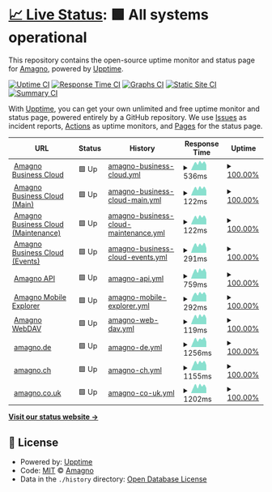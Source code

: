 # [📈 Live Status](https://status.amagno.cloud): <!--live status--> **🟩 All systems operational**

This repository contains the open-source uptime monitor and status page for [Amagno](https://status.amagno.cloud), powered by [Upptime](https://github.com/upptime/upptime).

[![Uptime CI](https://github.com/koj-co/upptime/workflows/Uptime%20CI/badge.svg)](https://github.com/koj-co/upptime/actions?query=workflow%3A%22Uptime+CI%22)
[![Response Time CI](https://github.com/koj-co/upptime/workflows/Response%20Time%20CI/badge.svg)](https://github.com/koj-co/upptime/actions?query=workflow%3A%22Response+Time+CI%22)
[![Graphs CI](https://github.com/koj-co/upptime/workflows/Graphs%20CI/badge.svg)](https://github.com/koj-co/upptime/actions?query=workflow%3A%22Graphs+CI%22)
[![Static Site CI](https://github.com/koj-co/upptime/workflows/Static%20Site%20CI/badge.svg)](https://github.com/koj-co/upptime/actions?query=workflow%3A%22Static+Site+CI%22)
[![Summary CI](https://github.com/koj-co/upptime/workflows/Summary%20CI/badge.svg)](https://github.com/koj-co/upptime/actions?query=workflow%3A%22Summary+CI%22)

With [Upptime](https://upptime.js.org), you can get your own unlimited and free uptime monitor and status page, powered entirely by a GitHub repository. We use [Issues](https://github.com/amagno-io/upptime/issues) as incident reports, [Actions](https://github.com/amagno-io/upptime/actions) as uptime monitors, and [Pages](https://status.amagno.cloud) for the status page.

<!--start: status pages-->
<!-- This summary is generated by Upptime (https://github.com/upptime/upptime) -->
<!-- Do not edit this manually, your changes will be overwritten -->
<!-- prettier-ignore -->
| URL | Status | History | Response Time | Uptime |
| --- | ------ | ------- | ------------- | ------ |
| <img alt="" src="https://amagno.de/wp-content/uploads/2018/02/favicon-2.ico" height="13"> [Amagno Business Cloud](https://amagno.cloud/) | 🟩 Up | [amagno-business-cloud.yml](https://github.com/amagno-io/upptime/commits/HEAD/history/amagno-business-cloud.yml) | <details><summary><img alt="Response time graph" src="./graphs/amagno-business-cloud/response-time-week.png" height="20"> 536ms</summary><br><a href="https://status.amagno.cloud/history/amagno-business-cloud"><img alt="Response time 591" src="https://img.shields.io/endpoint?url=https%3A%2F%2Fraw.githubusercontent.com%2Famagno-io%2Fupptime%2FHEAD%2Fapi%2Famagno-business-cloud%2Fresponse-time.json"></a><br><a href="https://status.amagno.cloud/history/amagno-business-cloud"><img alt="24-hour response time 412" src="https://img.shields.io/endpoint?url=https%3A%2F%2Fraw.githubusercontent.com%2Famagno-io%2Fupptime%2FHEAD%2Fapi%2Famagno-business-cloud%2Fresponse-time-day.json"></a><br><a href="https://status.amagno.cloud/history/amagno-business-cloud"><img alt="7-day response time 536" src="https://img.shields.io/endpoint?url=https%3A%2F%2Fraw.githubusercontent.com%2Famagno-io%2Fupptime%2FHEAD%2Fapi%2Famagno-business-cloud%2Fresponse-time-week.json"></a><br><a href="https://status.amagno.cloud/history/amagno-business-cloud"><img alt="30-day response time 587" src="https://img.shields.io/endpoint?url=https%3A%2F%2Fraw.githubusercontent.com%2Famagno-io%2Fupptime%2FHEAD%2Fapi%2Famagno-business-cloud%2Fresponse-time-month.json"></a><br><a href="https://status.amagno.cloud/history/amagno-business-cloud"><img alt="1-year response time 582" src="https://img.shields.io/endpoint?url=https%3A%2F%2Fraw.githubusercontent.com%2Famagno-io%2Fupptime%2FHEAD%2Fapi%2Famagno-business-cloud%2Fresponse-time-year.json"></a></details> | <details><summary><a href="https://status.amagno.cloud/history/amagno-business-cloud">100.00%</a></summary><a href="https://status.amagno.cloud/history/amagno-business-cloud"><img alt="All-time uptime 99.81%" src="https://img.shields.io/endpoint?url=https%3A%2F%2Fraw.githubusercontent.com%2Famagno-io%2Fupptime%2FHEAD%2Fapi%2Famagno-business-cloud%2Fuptime.json"></a><br><a href="https://status.amagno.cloud/history/amagno-business-cloud"><img alt="24-hour uptime 100.00%" src="https://img.shields.io/endpoint?url=https%3A%2F%2Fraw.githubusercontent.com%2Famagno-io%2Fupptime%2FHEAD%2Fapi%2Famagno-business-cloud%2Fuptime-day.json"></a><br><a href="https://status.amagno.cloud/history/amagno-business-cloud"><img alt="7-day uptime 100.00%" src="https://img.shields.io/endpoint?url=https%3A%2F%2Fraw.githubusercontent.com%2Famagno-io%2Fupptime%2FHEAD%2Fapi%2Famagno-business-cloud%2Fuptime-week.json"></a><br><a href="https://status.amagno.cloud/history/amagno-business-cloud"><img alt="30-day uptime 100.00%" src="https://img.shields.io/endpoint?url=https%3A%2F%2Fraw.githubusercontent.com%2Famagno-io%2Fupptime%2FHEAD%2Fapi%2Famagno-business-cloud%2Fuptime-month.json"></a><br><a href="https://status.amagno.cloud/history/amagno-business-cloud"><img alt="1-year uptime 99.80%" src="https://img.shields.io/endpoint?url=https%3A%2F%2Fraw.githubusercontent.com%2Famagno-io%2Fupptime%2FHEAD%2Fapi%2Famagno-business-cloud%2Fuptime-year.json"></a></details>
| <img alt="" src="https://amagno.de/wp-content/uploads/2018/02/favicon-2.ico" height="13"> [Amagno Business Cloud (Main)](https://amagno.cloud/amagnoservice/amagnoservice.svc) | 🟩 Up | [amagno-business-cloud-main.yml](https://github.com/amagno-io/upptime/commits/HEAD/history/amagno-business-cloud-main.yml) | <details><summary><img alt="Response time graph" src="./graphs/amagno-business-cloud-main/response-time-week.png" height="20"> 122ms</summary><br><a href="https://status.amagno.cloud/history/amagno-business-cloud-main"><img alt="Response time 645" src="https://img.shields.io/endpoint?url=https%3A%2F%2Fraw.githubusercontent.com%2Famagno-io%2Fupptime%2FHEAD%2Fapi%2Famagno-business-cloud-main%2Fresponse-time.json"></a><br><a href="https://status.amagno.cloud/history/amagno-business-cloud-main"><img alt="24-hour response time 90" src="https://img.shields.io/endpoint?url=https%3A%2F%2Fraw.githubusercontent.com%2Famagno-io%2Fupptime%2FHEAD%2Fapi%2Famagno-business-cloud-main%2Fresponse-time-day.json"></a><br><a href="https://status.amagno.cloud/history/amagno-business-cloud-main"><img alt="7-day response time 122" src="https://img.shields.io/endpoint?url=https%3A%2F%2Fraw.githubusercontent.com%2Famagno-io%2Fupptime%2FHEAD%2Fapi%2Famagno-business-cloud-main%2Fresponse-time-week.json"></a><br><a href="https://status.amagno.cloud/history/amagno-business-cloud-main"><img alt="30-day response time 133" src="https://img.shields.io/endpoint?url=https%3A%2F%2Fraw.githubusercontent.com%2Famagno-io%2Fupptime%2FHEAD%2Fapi%2Famagno-business-cloud-main%2Fresponse-time-month.json"></a><br><a href="https://status.amagno.cloud/history/amagno-business-cloud-main"><img alt="1-year response time 694" src="https://img.shields.io/endpoint?url=https%3A%2F%2Fraw.githubusercontent.com%2Famagno-io%2Fupptime%2FHEAD%2Fapi%2Famagno-business-cloud-main%2Fresponse-time-year.json"></a></details> | <details><summary><a href="https://status.amagno.cloud/history/amagno-business-cloud-main">100.00%</a></summary><a href="https://status.amagno.cloud/history/amagno-business-cloud-main"><img alt="All-time uptime 99.79%" src="https://img.shields.io/endpoint?url=https%3A%2F%2Fraw.githubusercontent.com%2Famagno-io%2Fupptime%2FHEAD%2Fapi%2Famagno-business-cloud-main%2Fuptime.json"></a><br><a href="https://status.amagno.cloud/history/amagno-business-cloud-main"><img alt="24-hour uptime 100.00%" src="https://img.shields.io/endpoint?url=https%3A%2F%2Fraw.githubusercontent.com%2Famagno-io%2Fupptime%2FHEAD%2Fapi%2Famagno-business-cloud-main%2Fuptime-day.json"></a><br><a href="https://status.amagno.cloud/history/amagno-business-cloud-main"><img alt="7-day uptime 100.00%" src="https://img.shields.io/endpoint?url=https%3A%2F%2Fraw.githubusercontent.com%2Famagno-io%2Fupptime%2FHEAD%2Fapi%2Famagno-business-cloud-main%2Fuptime-week.json"></a><br><a href="https://status.amagno.cloud/history/amagno-business-cloud-main"><img alt="30-day uptime 100.00%" src="https://img.shields.io/endpoint?url=https%3A%2F%2Fraw.githubusercontent.com%2Famagno-io%2Fupptime%2FHEAD%2Fapi%2Famagno-business-cloud-main%2Fuptime-month.json"></a><br><a href="https://status.amagno.cloud/history/amagno-business-cloud-main"><img alt="1-year uptime 99.77%" src="https://img.shields.io/endpoint?url=https%3A%2F%2Fraw.githubusercontent.com%2Famagno-io%2Fupptime%2FHEAD%2Fapi%2Famagno-business-cloud-main%2Fuptime-year.json"></a></details>
| <img alt="" src="https://amagno.de/wp-content/uploads/2018/02/favicon-2.ico" height="13"> [Amagno Business Cloud (Maintenance)](https://amagno.cloud/amagnomaintenanceservice/maintenanceservice.svc) | 🟩 Up | [amagno-business-cloud-maintenance.yml](https://github.com/amagno-io/upptime/commits/HEAD/history/amagno-business-cloud-maintenance.yml) | <details><summary><img alt="Response time graph" src="./graphs/amagno-business-cloud-maintenance/response-time-week.png" height="20"> 122ms</summary><br><a href="https://status.amagno.cloud/history/amagno-business-cloud-maintenance"><img alt="Response time 140" src="https://img.shields.io/endpoint?url=https%3A%2F%2Fraw.githubusercontent.com%2Famagno-io%2Fupptime%2FHEAD%2Fapi%2Famagno-business-cloud-maintenance%2Fresponse-time.json"></a><br><a href="https://status.amagno.cloud/history/amagno-business-cloud-maintenance"><img alt="24-hour response time 89" src="https://img.shields.io/endpoint?url=https%3A%2F%2Fraw.githubusercontent.com%2Famagno-io%2Fupptime%2FHEAD%2Fapi%2Famagno-business-cloud-maintenance%2Fresponse-time-day.json"></a><br><a href="https://status.amagno.cloud/history/amagno-business-cloud-maintenance"><img alt="7-day response time 122" src="https://img.shields.io/endpoint?url=https%3A%2F%2Fraw.githubusercontent.com%2Famagno-io%2Fupptime%2FHEAD%2Fapi%2Famagno-business-cloud-maintenance%2Fresponse-time-week.json"></a><br><a href="https://status.amagno.cloud/history/amagno-business-cloud-maintenance"><img alt="30-day response time 133" src="https://img.shields.io/endpoint?url=https%3A%2F%2Fraw.githubusercontent.com%2Famagno-io%2Fupptime%2FHEAD%2Fapi%2Famagno-business-cloud-maintenance%2Fresponse-time-month.json"></a><br><a href="https://status.amagno.cloud/history/amagno-business-cloud-maintenance"><img alt="1-year response time 141" src="https://img.shields.io/endpoint?url=https%3A%2F%2Fraw.githubusercontent.com%2Famagno-io%2Fupptime%2FHEAD%2Fapi%2Famagno-business-cloud-maintenance%2Fresponse-time-year.json"></a></details> | <details><summary><a href="https://status.amagno.cloud/history/amagno-business-cloud-maintenance">100.00%</a></summary><a href="https://status.amagno.cloud/history/amagno-business-cloud-maintenance"><img alt="All-time uptime 99.81%" src="https://img.shields.io/endpoint?url=https%3A%2F%2Fraw.githubusercontent.com%2Famagno-io%2Fupptime%2FHEAD%2Fapi%2Famagno-business-cloud-maintenance%2Fuptime.json"></a><br><a href="https://status.amagno.cloud/history/amagno-business-cloud-maintenance"><img alt="24-hour uptime 100.00%" src="https://img.shields.io/endpoint?url=https%3A%2F%2Fraw.githubusercontent.com%2Famagno-io%2Fupptime%2FHEAD%2Fapi%2Famagno-business-cloud-maintenance%2Fuptime-day.json"></a><br><a href="https://status.amagno.cloud/history/amagno-business-cloud-maintenance"><img alt="7-day uptime 100.00%" src="https://img.shields.io/endpoint?url=https%3A%2F%2Fraw.githubusercontent.com%2Famagno-io%2Fupptime%2FHEAD%2Fapi%2Famagno-business-cloud-maintenance%2Fuptime-week.json"></a><br><a href="https://status.amagno.cloud/history/amagno-business-cloud-maintenance"><img alt="30-day uptime 100.00%" src="https://img.shields.io/endpoint?url=https%3A%2F%2Fraw.githubusercontent.com%2Famagno-io%2Fupptime%2FHEAD%2Fapi%2Famagno-business-cloud-maintenance%2Fuptime-month.json"></a><br><a href="https://status.amagno.cloud/history/amagno-business-cloud-maintenance"><img alt="1-year uptime 99.79%" src="https://img.shields.io/endpoint?url=https%3A%2F%2Fraw.githubusercontent.com%2Famagno-io%2Fupptime%2FHEAD%2Fapi%2Famagno-business-cloud-maintenance%2Fuptime-year.json"></a></details>
| <img alt="" src="https://amagno.de/wp-content/uploads/2018/02/favicon-2.ico" height="13"> [Amagno Business Cloud (Events)](http://amagno.cloud/amagnoeventservice) | 🟩 Up | [amagno-business-cloud-events.yml](https://github.com/amagno-io/upptime/commits/HEAD/history/amagno-business-cloud-events.yml) | <details><summary><img alt="Response time graph" src="./graphs/amagno-business-cloud-events/response-time-week.png" height="20"> 291ms</summary><br><a href="https://status.amagno.cloud/history/amagno-business-cloud-events"><img alt="Response time 290" src="https://img.shields.io/endpoint?url=https%3A%2F%2Fraw.githubusercontent.com%2Famagno-io%2Fupptime%2FHEAD%2Fapi%2Famagno-business-cloud-events%2Fresponse-time.json"></a><br><a href="https://status.amagno.cloud/history/amagno-business-cloud-events"><img alt="24-hour response time 181" src="https://img.shields.io/endpoint?url=https%3A%2F%2Fraw.githubusercontent.com%2Famagno-io%2Fupptime%2FHEAD%2Fapi%2Famagno-business-cloud-events%2Fresponse-time-day.json"></a><br><a href="https://status.amagno.cloud/history/amagno-business-cloud-events"><img alt="7-day response time 291" src="https://img.shields.io/endpoint?url=https%3A%2F%2Fraw.githubusercontent.com%2Famagno-io%2Fupptime%2FHEAD%2Fapi%2Famagno-business-cloud-events%2Fresponse-time-week.json"></a><br><a href="https://status.amagno.cloud/history/amagno-business-cloud-events"><img alt="30-day response time 290" src="https://img.shields.io/endpoint?url=https%3A%2F%2Fraw.githubusercontent.com%2Famagno-io%2Fupptime%2FHEAD%2Fapi%2Famagno-business-cloud-events%2Fresponse-time-month.json"></a><br><a href="https://status.amagno.cloud/history/amagno-business-cloud-events"><img alt="1-year response time 290" src="https://img.shields.io/endpoint?url=https%3A%2F%2Fraw.githubusercontent.com%2Famagno-io%2Fupptime%2FHEAD%2Fapi%2Famagno-business-cloud-events%2Fresponse-time-year.json"></a></details> | <details><summary><a href="https://status.amagno.cloud/history/amagno-business-cloud-events">100.00%</a></summary><a href="https://status.amagno.cloud/history/amagno-business-cloud-events"><img alt="All-time uptime 100.00%" src="https://img.shields.io/endpoint?url=https%3A%2F%2Fraw.githubusercontent.com%2Famagno-io%2Fupptime%2FHEAD%2Fapi%2Famagno-business-cloud-events%2Fuptime.json"></a><br><a href="https://status.amagno.cloud/history/amagno-business-cloud-events"><img alt="24-hour uptime 100.00%" src="https://img.shields.io/endpoint?url=https%3A%2F%2Fraw.githubusercontent.com%2Famagno-io%2Fupptime%2FHEAD%2Fapi%2Famagno-business-cloud-events%2Fuptime-day.json"></a><br><a href="https://status.amagno.cloud/history/amagno-business-cloud-events"><img alt="7-day uptime 100.00%" src="https://img.shields.io/endpoint?url=https%3A%2F%2Fraw.githubusercontent.com%2Famagno-io%2Fupptime%2FHEAD%2Fapi%2Famagno-business-cloud-events%2Fuptime-week.json"></a><br><a href="https://status.amagno.cloud/history/amagno-business-cloud-events"><img alt="30-day uptime 100.00%" src="https://img.shields.io/endpoint?url=https%3A%2F%2Fraw.githubusercontent.com%2Famagno-io%2Fupptime%2FHEAD%2Fapi%2Famagno-business-cloud-events%2Fuptime-month.json"></a><br><a href="https://status.amagno.cloud/history/amagno-business-cloud-events"><img alt="1-year uptime 100.00%" src="https://img.shields.io/endpoint?url=https%3A%2F%2Fraw.githubusercontent.com%2Famagno-io%2Fupptime%2FHEAD%2Fapi%2Famagno-business-cloud-events%2Fuptime-year.json"></a></details>
| <img alt="" src="https://amagno.de/wp-content/uploads/2018/02/favicon-2.ico" height="13"> [Amagno API](https://amagno.me/api/v2) | 🟩 Up | [amagno-api.yml](https://github.com/amagno-io/upptime/commits/HEAD/history/amagno-api.yml) | <details><summary><img alt="Response time graph" src="./graphs/amagno-api/response-time-week.png" height="20"> 759ms</summary><br><a href="https://status.amagno.cloud/history/amagno-api"><img alt="Response time 934" src="https://img.shields.io/endpoint?url=https%3A%2F%2Fraw.githubusercontent.com%2Famagno-io%2Fupptime%2FHEAD%2Fapi%2Famagno-api%2Fresponse-time.json"></a><br><a href="https://status.amagno.cloud/history/amagno-api"><img alt="24-hour response time 569" src="https://img.shields.io/endpoint?url=https%3A%2F%2Fraw.githubusercontent.com%2Famagno-io%2Fupptime%2FHEAD%2Fapi%2Famagno-api%2Fresponse-time-day.json"></a><br><a href="https://status.amagno.cloud/history/amagno-api"><img alt="7-day response time 759" src="https://img.shields.io/endpoint?url=https%3A%2F%2Fraw.githubusercontent.com%2Famagno-io%2Fupptime%2FHEAD%2Fapi%2Famagno-api%2Fresponse-time-week.json"></a><br><a href="https://status.amagno.cloud/history/amagno-api"><img alt="30-day response time 843" src="https://img.shields.io/endpoint?url=https%3A%2F%2Fraw.githubusercontent.com%2Famagno-io%2Fupptime%2FHEAD%2Fapi%2Famagno-api%2Fresponse-time-month.json"></a><br><a href="https://status.amagno.cloud/history/amagno-api"><img alt="1-year response time 956" src="https://img.shields.io/endpoint?url=https%3A%2F%2Fraw.githubusercontent.com%2Famagno-io%2Fupptime%2FHEAD%2Fapi%2Famagno-api%2Fresponse-time-year.json"></a></details> | <details><summary><a href="https://status.amagno.cloud/history/amagno-api">100.00%</a></summary><a href="https://status.amagno.cloud/history/amagno-api"><img alt="All-time uptime 99.78%" src="https://img.shields.io/endpoint?url=https%3A%2F%2Fraw.githubusercontent.com%2Famagno-io%2Fupptime%2FHEAD%2Fapi%2Famagno-api%2Fuptime.json"></a><br><a href="https://status.amagno.cloud/history/amagno-api"><img alt="24-hour uptime 100.00%" src="https://img.shields.io/endpoint?url=https%3A%2F%2Fraw.githubusercontent.com%2Famagno-io%2Fupptime%2FHEAD%2Fapi%2Famagno-api%2Fuptime-day.json"></a><br><a href="https://status.amagno.cloud/history/amagno-api"><img alt="7-day uptime 100.00%" src="https://img.shields.io/endpoint?url=https%3A%2F%2Fraw.githubusercontent.com%2Famagno-io%2Fupptime%2FHEAD%2Fapi%2Famagno-api%2Fuptime-week.json"></a><br><a href="https://status.amagno.cloud/history/amagno-api"><img alt="30-day uptime 100.00%" src="https://img.shields.io/endpoint?url=https%3A%2F%2Fraw.githubusercontent.com%2Famagno-io%2Fupptime%2FHEAD%2Fapi%2Famagno-api%2Fuptime-month.json"></a><br><a href="https://status.amagno.cloud/history/amagno-api"><img alt="1-year uptime 99.76%" src="https://img.shields.io/endpoint?url=https%3A%2F%2Fraw.githubusercontent.com%2Famagno-io%2Fupptime%2FHEAD%2Fapi%2Famagno-api%2Fuptime-year.json"></a></details>
| <img alt="" src="https://amagno.de/wp-content/uploads/2018/02/favicon-2.ico" height="13"> [Amagno Mobile Explorer](https://amagno.me) | 🟩 Up | [amagno-mobile-explorer.yml](https://github.com/amagno-io/upptime/commits/HEAD/history/amagno-mobile-explorer.yml) | <details><summary><img alt="Response time graph" src="./graphs/amagno-mobile-explorer/response-time-week.png" height="20"> 292ms</summary><br><a href="https://status.amagno.cloud/history/amagno-mobile-explorer"><img alt="Response time 369" src="https://img.shields.io/endpoint?url=https%3A%2F%2Fraw.githubusercontent.com%2Famagno-io%2Fupptime%2FHEAD%2Fapi%2Famagno-mobile-explorer%2Fresponse-time.json"></a><br><a href="https://status.amagno.cloud/history/amagno-mobile-explorer"><img alt="24-hour response time 231" src="https://img.shields.io/endpoint?url=https%3A%2F%2Fraw.githubusercontent.com%2Famagno-io%2Fupptime%2FHEAD%2Fapi%2Famagno-mobile-explorer%2Fresponse-time-day.json"></a><br><a href="https://status.amagno.cloud/history/amagno-mobile-explorer"><img alt="7-day response time 292" src="https://img.shields.io/endpoint?url=https%3A%2F%2Fraw.githubusercontent.com%2Famagno-io%2Fupptime%2FHEAD%2Fapi%2Famagno-mobile-explorer%2Fresponse-time-week.json"></a><br><a href="https://status.amagno.cloud/history/amagno-mobile-explorer"><img alt="30-day response time 326" src="https://img.shields.io/endpoint?url=https%3A%2F%2Fraw.githubusercontent.com%2Famagno-io%2Fupptime%2FHEAD%2Fapi%2Famagno-mobile-explorer%2Fresponse-time-month.json"></a><br><a href="https://status.amagno.cloud/history/amagno-mobile-explorer"><img alt="1-year response time 382" src="https://img.shields.io/endpoint?url=https%3A%2F%2Fraw.githubusercontent.com%2Famagno-io%2Fupptime%2FHEAD%2Fapi%2Famagno-mobile-explorer%2Fresponse-time-year.json"></a></details> | <details><summary><a href="https://status.amagno.cloud/history/amagno-mobile-explorer">100.00%</a></summary><a href="https://status.amagno.cloud/history/amagno-mobile-explorer"><img alt="All-time uptime 99.81%" src="https://img.shields.io/endpoint?url=https%3A%2F%2Fraw.githubusercontent.com%2Famagno-io%2Fupptime%2FHEAD%2Fapi%2Famagno-mobile-explorer%2Fuptime.json"></a><br><a href="https://status.amagno.cloud/history/amagno-mobile-explorer"><img alt="24-hour uptime 100.00%" src="https://img.shields.io/endpoint?url=https%3A%2F%2Fraw.githubusercontent.com%2Famagno-io%2Fupptime%2FHEAD%2Fapi%2Famagno-mobile-explorer%2Fuptime-day.json"></a><br><a href="https://status.amagno.cloud/history/amagno-mobile-explorer"><img alt="7-day uptime 100.00%" src="https://img.shields.io/endpoint?url=https%3A%2F%2Fraw.githubusercontent.com%2Famagno-io%2Fupptime%2FHEAD%2Fapi%2Famagno-mobile-explorer%2Fuptime-week.json"></a><br><a href="https://status.amagno.cloud/history/amagno-mobile-explorer"><img alt="30-day uptime 100.00%" src="https://img.shields.io/endpoint?url=https%3A%2F%2Fraw.githubusercontent.com%2Famagno-io%2Fupptime%2FHEAD%2Fapi%2Famagno-mobile-explorer%2Fuptime-month.json"></a><br><a href="https://status.amagno.cloud/history/amagno-mobile-explorer"><img alt="1-year uptime 99.80%" src="https://img.shields.io/endpoint?url=https%3A%2F%2Fraw.githubusercontent.com%2Famagno-io%2Fupptime%2FHEAD%2Fapi%2Famagno-mobile-explorer%2Fuptime-year.json"></a></details>
| <img alt="" src="https://amagno.de/wp-content/uploads/2018/02/favicon-2.ico" height="13"> [Amagno WebDAV](https://amagno.me/webdav) | 🟩 Up | [amagno-web-dav.yml](https://github.com/amagno-io/upptime/commits/HEAD/history/amagno-web-dav.yml) | <details><summary><img alt="Response time graph" src="./graphs/amagno-web-dav/response-time-week.png" height="20"> 119ms</summary><br><a href="https://status.amagno.cloud/history/amagno-web-dav"><img alt="Response time 190" src="https://img.shields.io/endpoint?url=https%3A%2F%2Fraw.githubusercontent.com%2Famagno-io%2Fupptime%2FHEAD%2Fapi%2Famagno-web-dav%2Fresponse-time.json"></a><br><a href="https://status.amagno.cloud/history/amagno-web-dav"><img alt="24-hour response time 89" src="https://img.shields.io/endpoint?url=https%3A%2F%2Fraw.githubusercontent.com%2Famagno-io%2Fupptime%2FHEAD%2Fapi%2Famagno-web-dav%2Fresponse-time-day.json"></a><br><a href="https://status.amagno.cloud/history/amagno-web-dav"><img alt="7-day response time 119" src="https://img.shields.io/endpoint?url=https%3A%2F%2Fraw.githubusercontent.com%2Famagno-io%2Fupptime%2FHEAD%2Fapi%2Famagno-web-dav%2Fresponse-time-week.json"></a><br><a href="https://status.amagno.cloud/history/amagno-web-dav"><img alt="30-day response time 144" src="https://img.shields.io/endpoint?url=https%3A%2F%2Fraw.githubusercontent.com%2Famagno-io%2Fupptime%2FHEAD%2Fapi%2Famagno-web-dav%2Fresponse-time-month.json"></a><br><a href="https://status.amagno.cloud/history/amagno-web-dav"><img alt="1-year response time 200" src="https://img.shields.io/endpoint?url=https%3A%2F%2Fraw.githubusercontent.com%2Famagno-io%2Fupptime%2FHEAD%2Fapi%2Famagno-web-dav%2Fresponse-time-year.json"></a></details> | <details><summary><a href="https://status.amagno.cloud/history/amagno-web-dav">100.00%</a></summary><a href="https://status.amagno.cloud/history/amagno-web-dav"><img alt="All-time uptime 99.82%" src="https://img.shields.io/endpoint?url=https%3A%2F%2Fraw.githubusercontent.com%2Famagno-io%2Fupptime%2FHEAD%2Fapi%2Famagno-web-dav%2Fuptime.json"></a><br><a href="https://status.amagno.cloud/history/amagno-web-dav"><img alt="24-hour uptime 100.00%" src="https://img.shields.io/endpoint?url=https%3A%2F%2Fraw.githubusercontent.com%2Famagno-io%2Fupptime%2FHEAD%2Fapi%2Famagno-web-dav%2Fuptime-day.json"></a><br><a href="https://status.amagno.cloud/history/amagno-web-dav"><img alt="7-day uptime 100.00%" src="https://img.shields.io/endpoint?url=https%3A%2F%2Fraw.githubusercontent.com%2Famagno-io%2Fupptime%2FHEAD%2Fapi%2Famagno-web-dav%2Fuptime-week.json"></a><br><a href="https://status.amagno.cloud/history/amagno-web-dav"><img alt="30-day uptime 100.00%" src="https://img.shields.io/endpoint?url=https%3A%2F%2Fraw.githubusercontent.com%2Famagno-io%2Fupptime%2FHEAD%2Fapi%2Famagno-web-dav%2Fuptime-month.json"></a><br><a href="https://status.amagno.cloud/history/amagno-web-dav"><img alt="1-year uptime 99.80%" src="https://img.shields.io/endpoint?url=https%3A%2F%2Fraw.githubusercontent.com%2Famagno-io%2Fupptime%2FHEAD%2Fapi%2Famagno-web-dav%2Fuptime-year.json"></a></details>
| <img alt="" src="https://amagno.de/wp-content/uploads/2018/02/favicon-2.ico" height="13"> [amagno.de](https://amagno.de) | 🟩 Up | [amagno-de.yml](https://github.com/amagno-io/upptime/commits/HEAD/history/amagno-de.yml) | <details><summary><img alt="Response time graph" src="./graphs/amagno-de/response-time-week.png" height="20"> 1256ms</summary><br><a href="https://status.amagno.cloud/history/amagno-de"><img alt="Response time 1242" src="https://img.shields.io/endpoint?url=https%3A%2F%2Fraw.githubusercontent.com%2Famagno-io%2Fupptime%2FHEAD%2Fapi%2Famagno-de%2Fresponse-time.json"></a><br><a href="https://status.amagno.cloud/history/amagno-de"><img alt="24-hour response time 924" src="https://img.shields.io/endpoint?url=https%3A%2F%2Fraw.githubusercontent.com%2Famagno-io%2Fupptime%2FHEAD%2Fapi%2Famagno-de%2Fresponse-time-day.json"></a><br><a href="https://status.amagno.cloud/history/amagno-de"><img alt="7-day response time 1256" src="https://img.shields.io/endpoint?url=https%3A%2F%2Fraw.githubusercontent.com%2Famagno-io%2Fupptime%2FHEAD%2Fapi%2Famagno-de%2Fresponse-time-week.json"></a><br><a href="https://status.amagno.cloud/history/amagno-de"><img alt="30-day response time 1390" src="https://img.shields.io/endpoint?url=https%3A%2F%2Fraw.githubusercontent.com%2Famagno-io%2Fupptime%2FHEAD%2Fapi%2Famagno-de%2Fresponse-time-month.json"></a><br><a href="https://status.amagno.cloud/history/amagno-de"><img alt="1-year response time 1259" src="https://img.shields.io/endpoint?url=https%3A%2F%2Fraw.githubusercontent.com%2Famagno-io%2Fupptime%2FHEAD%2Fapi%2Famagno-de%2Fresponse-time-year.json"></a></details> | <details><summary><a href="https://status.amagno.cloud/history/amagno-de">100.00%</a></summary><a href="https://status.amagno.cloud/history/amagno-de"><img alt="All-time uptime 99.98%" src="https://img.shields.io/endpoint?url=https%3A%2F%2Fraw.githubusercontent.com%2Famagno-io%2Fupptime%2FHEAD%2Fapi%2Famagno-de%2Fuptime.json"></a><br><a href="https://status.amagno.cloud/history/amagno-de"><img alt="24-hour uptime 100.00%" src="https://img.shields.io/endpoint?url=https%3A%2F%2Fraw.githubusercontent.com%2Famagno-io%2Fupptime%2FHEAD%2Fapi%2Famagno-de%2Fuptime-day.json"></a><br><a href="https://status.amagno.cloud/history/amagno-de"><img alt="7-day uptime 100.00%" src="https://img.shields.io/endpoint?url=https%3A%2F%2Fraw.githubusercontent.com%2Famagno-io%2Fupptime%2FHEAD%2Fapi%2Famagno-de%2Fuptime-week.json"></a><br><a href="https://status.amagno.cloud/history/amagno-de"><img alt="30-day uptime 100.00%" src="https://img.shields.io/endpoint?url=https%3A%2F%2Fraw.githubusercontent.com%2Famagno-io%2Fupptime%2FHEAD%2Fapi%2Famagno-de%2Fuptime-month.json"></a><br><a href="https://status.amagno.cloud/history/amagno-de"><img alt="1-year uptime 99.98%" src="https://img.shields.io/endpoint?url=https%3A%2F%2Fraw.githubusercontent.com%2Famagno-io%2Fupptime%2FHEAD%2Fapi%2Famagno-de%2Fuptime-year.json"></a></details>
| <img alt="" src="https://amagno.de/wp-content/uploads/2018/02/favicon-2.ico" height="13"> [amagno.ch](https://amagno.ch) | 🟩 Up | [amagno-ch.yml](https://github.com/amagno-io/upptime/commits/HEAD/history/amagno-ch.yml) | <details><summary><img alt="Response time graph" src="./graphs/amagno-ch/response-time-week.png" height="20"> 1155ms</summary><br><a href="https://status.amagno.cloud/history/amagno-ch"><img alt="Response time 1187" src="https://img.shields.io/endpoint?url=https%3A%2F%2Fraw.githubusercontent.com%2Famagno-io%2Fupptime%2FHEAD%2Fapi%2Famagno-ch%2Fresponse-time.json"></a><br><a href="https://status.amagno.cloud/history/amagno-ch"><img alt="24-hour response time 805" src="https://img.shields.io/endpoint?url=https%3A%2F%2Fraw.githubusercontent.com%2Famagno-io%2Fupptime%2FHEAD%2Fapi%2Famagno-ch%2Fresponse-time-day.json"></a><br><a href="https://status.amagno.cloud/history/amagno-ch"><img alt="7-day response time 1155" src="https://img.shields.io/endpoint?url=https%3A%2F%2Fraw.githubusercontent.com%2Famagno-io%2Fupptime%2FHEAD%2Fapi%2Famagno-ch%2Fresponse-time-week.json"></a><br><a href="https://status.amagno.cloud/history/amagno-ch"><img alt="30-day response time 1282" src="https://img.shields.io/endpoint?url=https%3A%2F%2Fraw.githubusercontent.com%2Famagno-io%2Fupptime%2FHEAD%2Fapi%2Famagno-ch%2Fresponse-time-month.json"></a><br><a href="https://status.amagno.cloud/history/amagno-ch"><img alt="1-year response time 1198" src="https://img.shields.io/endpoint?url=https%3A%2F%2Fraw.githubusercontent.com%2Famagno-io%2Fupptime%2FHEAD%2Fapi%2Famagno-ch%2Fresponse-time-year.json"></a></details> | <details><summary><a href="https://status.amagno.cloud/history/amagno-ch">100.00%</a></summary><a href="https://status.amagno.cloud/history/amagno-ch"><img alt="All-time uptime 99.98%" src="https://img.shields.io/endpoint?url=https%3A%2F%2Fraw.githubusercontent.com%2Famagno-io%2Fupptime%2FHEAD%2Fapi%2Famagno-ch%2Fuptime.json"></a><br><a href="https://status.amagno.cloud/history/amagno-ch"><img alt="24-hour uptime 100.00%" src="https://img.shields.io/endpoint?url=https%3A%2F%2Fraw.githubusercontent.com%2Famagno-io%2Fupptime%2FHEAD%2Fapi%2Famagno-ch%2Fuptime-day.json"></a><br><a href="https://status.amagno.cloud/history/amagno-ch"><img alt="7-day uptime 100.00%" src="https://img.shields.io/endpoint?url=https%3A%2F%2Fraw.githubusercontent.com%2Famagno-io%2Fupptime%2FHEAD%2Fapi%2Famagno-ch%2Fuptime-week.json"></a><br><a href="https://status.amagno.cloud/history/amagno-ch"><img alt="30-day uptime 100.00%" src="https://img.shields.io/endpoint?url=https%3A%2F%2Fraw.githubusercontent.com%2Famagno-io%2Fupptime%2FHEAD%2Fapi%2Famagno-ch%2Fuptime-month.json"></a><br><a href="https://status.amagno.cloud/history/amagno-ch"><img alt="1-year uptime 99.98%" src="https://img.shields.io/endpoint?url=https%3A%2F%2Fraw.githubusercontent.com%2Famagno-io%2Fupptime%2FHEAD%2Fapi%2Famagno-ch%2Fuptime-year.json"></a></details>
| <img alt="" src="https://amagno.de/wp-content/uploads/2018/02/favicon-2.ico" height="13"> [amagno.co.uk](https://amagno.co.uk) | 🟩 Up | [amagno-co-uk.yml](https://github.com/amagno-io/upptime/commits/HEAD/history/amagno-co-uk.yml) | <details><summary><img alt="Response time graph" src="./graphs/amagno-co-uk/response-time-week.png" height="20"> 1202ms</summary><br><a href="https://status.amagno.cloud/history/amagno-co-uk"><img alt="Response time 1158" src="https://img.shields.io/endpoint?url=https%3A%2F%2Fraw.githubusercontent.com%2Famagno-io%2Fupptime%2FHEAD%2Fapi%2Famagno-co-uk%2Fresponse-time.json"></a><br><a href="https://status.amagno.cloud/history/amagno-co-uk"><img alt="24-hour response time 868" src="https://img.shields.io/endpoint?url=https%3A%2F%2Fraw.githubusercontent.com%2Famagno-io%2Fupptime%2FHEAD%2Fapi%2Famagno-co-uk%2Fresponse-time-day.json"></a><br><a href="https://status.amagno.cloud/history/amagno-co-uk"><img alt="7-day response time 1202" src="https://img.shields.io/endpoint?url=https%3A%2F%2Fraw.githubusercontent.com%2Famagno-io%2Fupptime%2FHEAD%2Fapi%2Famagno-co-uk%2Fresponse-time-week.json"></a><br><a href="https://status.amagno.cloud/history/amagno-co-uk"><img alt="30-day response time 1306" src="https://img.shields.io/endpoint?url=https%3A%2F%2Fraw.githubusercontent.com%2Famagno-io%2Fupptime%2FHEAD%2Fapi%2Famagno-co-uk%2Fresponse-time-month.json"></a><br><a href="https://status.amagno.cloud/history/amagno-co-uk"><img alt="1-year response time 1176" src="https://img.shields.io/endpoint?url=https%3A%2F%2Fraw.githubusercontent.com%2Famagno-io%2Fupptime%2FHEAD%2Fapi%2Famagno-co-uk%2Fresponse-time-year.json"></a></details> | <details><summary><a href="https://status.amagno.cloud/history/amagno-co-uk">100.00%</a></summary><a href="https://status.amagno.cloud/history/amagno-co-uk"><img alt="All-time uptime 99.98%" src="https://img.shields.io/endpoint?url=https%3A%2F%2Fraw.githubusercontent.com%2Famagno-io%2Fupptime%2FHEAD%2Fapi%2Famagno-co-uk%2Fuptime.json"></a><br><a href="https://status.amagno.cloud/history/amagno-co-uk"><img alt="24-hour uptime 100.00%" src="https://img.shields.io/endpoint?url=https%3A%2F%2Fraw.githubusercontent.com%2Famagno-io%2Fupptime%2FHEAD%2Fapi%2Famagno-co-uk%2Fuptime-day.json"></a><br><a href="https://status.amagno.cloud/history/amagno-co-uk"><img alt="7-day uptime 100.00%" src="https://img.shields.io/endpoint?url=https%3A%2F%2Fraw.githubusercontent.com%2Famagno-io%2Fupptime%2FHEAD%2Fapi%2Famagno-co-uk%2Fuptime-week.json"></a><br><a href="https://status.amagno.cloud/history/amagno-co-uk"><img alt="30-day uptime 100.00%" src="https://img.shields.io/endpoint?url=https%3A%2F%2Fraw.githubusercontent.com%2Famagno-io%2Fupptime%2FHEAD%2Fapi%2Famagno-co-uk%2Fuptime-month.json"></a><br><a href="https://status.amagno.cloud/history/amagno-co-uk"><img alt="1-year uptime 99.98%" src="https://img.shields.io/endpoint?url=https%3A%2F%2Fraw.githubusercontent.com%2Famagno-io%2Fupptime%2FHEAD%2Fapi%2Famagno-co-uk%2Fuptime-year.json"></a></details>

<!--end: status pages-->

[**Visit our status website →**](https://status.amagno.cloud)

## 📄 License

- Powered by: [Upptime](https://github.com/upptime/upptime)
- Code: [MIT](./LICENSE) © [Amagno](https://status.amagno.cloud)
- Data in the `./history` directory: [Open Database License](https://opendatacommons.org/licenses/odbl/1-0/)
